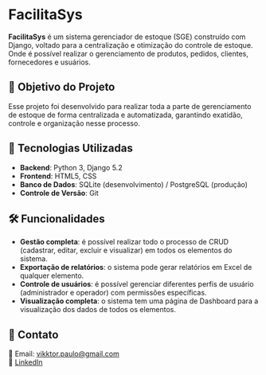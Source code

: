 # FacilitaSys
**FacilitaSys** é um sistema gerenciador de estoque (SGE) construído com Django, voltado para a centralização e otimização do controle de estoque. Onde é possível realizar o gerenciamento de produtos, pedidos, clientes, fornecedores e usuários.

## 🎯 Objetivo do Projeto
Esse projeto foi desenvolvido para realizar toda a parte de gerenciamento de estoque de forma centralizada e automatizada, garantindo exatidão, controle e organização nesse processo.

## 🚀 Tecnologias Utilizadas
- **Backend**: Python 3, Django 5.2
- **Frontend**: HTML5, CSS
- **Banco de Dados**: SQLite (desenvolvimento) / PostgreSQL (produção)
- **Controle de Versão**: Git

## 🛠 Funcionalidades
- **Gestão completa**: é possível realizar todo o processo de CRUD (cadastrar, editar, excluir e visualizar) em todos os elementos do sistema.
- **Exportação de relatórios**: o sistema pode gerar relatórios em Excel de qualquer elemento. 
- **Controle de usuários**: é possível gerenciar diferentes perfis de usuário (administrador e operador) com permissões específicas.
- **Visualização completa**: o sistema tem uma página de Dashboard para a visualização dos dados de todos os elementos.

## 📩 Contato
📧 Email: vikktor.paulo@gmail.com  
🔗 [LinkedIn](https://www.linkedin.com/in/paulo-rocha-dev/)